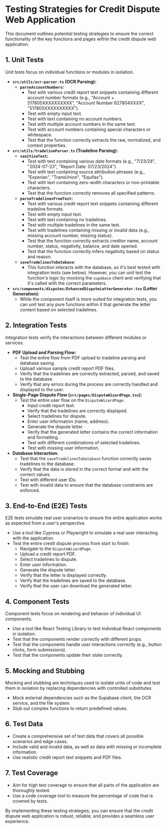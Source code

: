 # Testing Strategies for Credit Dispute Web Application

This document outlines potential testing strategies to ensure the correct functionality of the key functions and pages within the credit dispute web application.

## 1. Unit Tests

Unit tests focus on individual functions or modules in isolation.

*   **`src/utils/ocr-parser.ts` (OCR Parsing):**
    *   **`parseAccountNumbers`:**
        *   Test with various credit report text snippets containing different account number formats (e.g., "Account + 517805XXXXXXXXXX", "Account Number 627804XXXX", "517805XXXXXXXXXX").
        *   Test with empty input text.
        *   Test with text containing no account numbers.
        *   Test with multiple account numbers in the same text.
        *   Test with account numbers containing special characters or whitespace.
        *   Test that the function correctly extracts the raw, normalized, and context properties.
*   **`src/utils/tradelineParser.ts` (Tradeline Parsing):**
    *   **`sanitizeText`:**
        *   Test with text containing various date formats (e.g., "7/23/24", "2024-07-23", "Report Date: 07/23/2024").
        *   Test with text containing source attribution phrases (e.g., "Experian", "TransUnion", "Equifax").
        *   Test with text containing zero-width characters or non-printable characters.
        *   Test that the function correctly removes all specified patterns.
    *   **`parseTradelinesFromText`:**
        *   Test with various credit report text snippets containing different tradeline formats.
        *   Test with empty input text.
        *   Test with text containing no tradelines.
        *   Test with multiple tradelines in the same text.
        *   Test with tradelines containing missing or invalid data (e.g., missing account number, missing status).
        *   Test that the function correctly extracts creditor name, account number, status, negativity, balance, and date opened.
        *   Test that the function correctly infers negativity based on status and reason.
    *   **`saveTradelinesToDatabase`:**
        *   This function interacts with the database, so it's best tested with integration tests (see below). However, you can unit test the function's logic by mocking the `supabase` client and verifying that it's called with the correct parameters.
*   **`src/components/disputes/EnhancedDisputeLetterGenerator.tsx` (Letter Generation):**
    *   While the component itself is more suited for integration tests, you can unit test any pure functions within it that generate the letter content based on selected tradelines.

## 2. Integration Tests

Integration tests verify the interactions between different modules or services.

*   **PDF Upload and Parsing Flow:**
    *   Test the entire flow from PDF upload to tradeline parsing and database saving.
    *   Upload various sample credit report PDF files.
    *   Verify that the tradelines are correctly extracted, parsed, and saved to the database.
    *   Verify that any errors during the process are correctly handled and displayed to the user.
*   **Single-Page Dispute Flow (`src/pages/DisputeWizardPage.tsx`):**
    *   Test the entire user flow on the `DisputeWizardPage`:
        *   Input credit report text.
        *   Verify that the tradelines are correctly displayed.
        *   Select tradelines for dispute.
        *   Enter user information (name, address).
        *   Generate the dispute letter.
        *   Verify that the generated letter contains the correct information and formatting.
        *   Test with different combinations of selected tradelines.
        *   Test with missing user information.
*   **Database Interaction:**
    *   Test that the `saveTradelinesToDatabase` function correctly saves tradelines to the database.
    *   Verify that the data is stored in the correct format and with the correct values.
    *   Test with different user IDs.
    *   Test with invalid data to ensure that the database constraints are enforced.

## 3. End-to-End (E2E) Tests

E2E tests simulate real user scenarios to ensure the entire application works as expected from a user's perspective.

*   Use a tool like Cypress or Playwright to simulate a real user interacting with the application.
*   Test the entire credit dispute process from start to finish:
    *   Navigate to the `DisputeWizardPage`.
    *   Upload a credit report PDF.
    *   Select tradelines to dispute.
    *   Enter user information.
    *   Generate the dispute letter.
    *   Verify that the letter is displayed correctly.
    *   Verify that the tradelines are saved to the database.
    *   Verify that the user can download the generated letter.

## 4. Component Tests

Component tests focus on rendering and behavior of individual UI components.

*   Use a tool like React Testing Library to test individual React components in isolation.
*   Test that the components render correctly with different props.
*   Test that the components handle user interactions correctly (e.g., button clicks, form submissions).
*   Test that the components update their state correctly.

## 5. Mocking and Stubbing

Mocking and stubbing are techniques used to isolate units of code and test them in isolation by replacing dependencies with controlled substitutes.

*   Mock external dependencies such as the Supabase client, the OCR service, and the file system.
*   Stub out complex functions to return predefined values.

## 6. Test Data

*   Create a comprehensive set of test data that covers all possible scenarios and edge cases.
*   Include valid and invalid data, as well as data with missing or incomplete information.
*   Use realistic credit report text snippets and PDF files.

## 7. Test Coverage

*   Aim for high test coverage to ensure that all parts of the application are thoroughly tested.
*   Use a code coverage tool to measure the percentage of code that is covered by tests.

By implementing these testing strategies, you can ensure that the credit dispute web application is robust, reliable, and provides a seamless user experience.